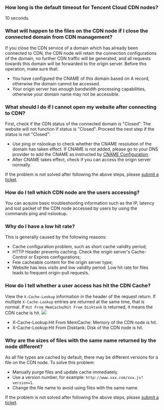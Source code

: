 ### How long is the default timeout for Tencent Cloud CDN nodes?
10 seconds.

### What will happen to the files on the CDN node if I close the connected domain from CDN management?
If you close the CDN service of a domain which has already been connected to CDN, the CDN node will retain the connection configurations of the domain, no further CDN traffic will be generated, and all requests towards this domain will be forwarded to the origin server. Before this operation, make sure that:
- You have configured the CNAME of this domain based on A record, otherwise the domain cannot be accessed.
- Your origin server has enough bandwidth processing capabilities, otherwise your domain name may not be accessible.

### What should I do if I cannot open my website after connecting to CDN?
First, check if the CDN status of the connected domain is "Closed". The website will not function if status is "Closed". Proceed the next step if the status is not "Closed":
+ Use ping or nslookup to check whether the CNAME resolution of the domain has taken effect. If CNAME is not added, please go to your DNS provider to add the CNAME as instructed by [CNAME Configuration](https://cloud.tencent.com/doc/product/228/3121).
+ After CNAME takes effect, check if you can access the origin server normally.

If the problem is not solved after following the above steps, please [submit a ticket](https://console.cloud.tencent.com/workorder/category).

### How do I tell which CDN node are the users accessing?
You can acquire basic troubleshooting information such as the IP, latency and lost packet of the CDN node accessed by users by using the commands ping and nslookup.

### Why do I have a low hit rate?
This is generally caused by the following reasons:
+ Cache configuration problem, such as short cache validity period;
+ HTTP Header prevents caching. Check the origin server's Cache-Control or Expires configurations;
+ Few cacheable content for the origin server type;
+ Website has less visits and low validity period. Low hit rate for files leads to frequent origin-pull requests.

### How do I tell whether a user access has hit the CDN Cache?
View the `X-Cache-Lookup` information in the header of the request return. If multiple `X-Cache-Lookup` entries are returned at the same time, that is normal. If `Hit From MemCache`/`Hit From Disktank` is returned, it means the CDN cache is hit.
![](https://mc.qcloudimg.com/static/img/64ac912c895b36f0241a927df6da3543/image.png)
+ X-Cache-Lookup:Hit From MemCache: Memory of the CDN node is hit.
+ X-Cache-Lookup:Hit From Disktank: Disk of the CDN node is hit.

### Why are the sizes of files with the same name returned by the node different?
As all file types are cached by default, there may be different versions for a file on the CDN node. To solve this problem:
+ Manually purge files and update cache immediately.
+ Use a version number, for example: ```http://www.xxx.com/xxx.js?version=1```.
+ Change the file name to avoid using files with the same name.

If the problem is not solved after following the above steps, please [submit a ticket](https://console.cloud.tencent.com/workorder/category).
